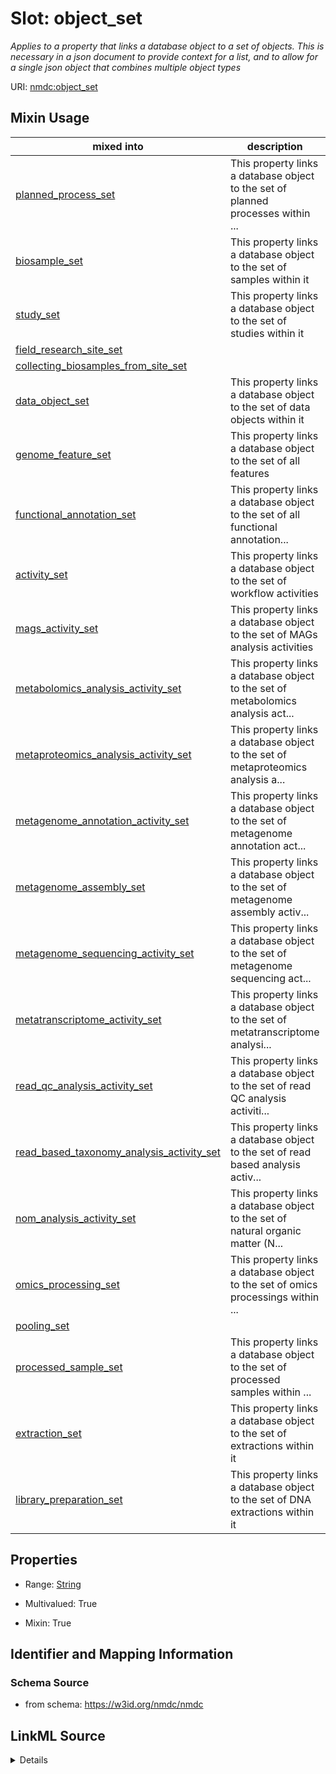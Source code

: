 # Slot: object_set


_Applies to a property that links a database object to a set of objects. This is necessary in a json document to provide context for a list, and to allow for a single json object that combines multiple object types_



URI: [nmdc:object_set](https://w3id.org/nmdc/object_set)



<!-- no inheritance hierarchy -->






## Mixin Usage

| mixed into | description | range | domain |
| --- | --- | --- | --- |
| [planned_process_set](planned_process_set.md) | This property links a database object to the set of planned processes within ... | PlannedProcess | Database |
| [biosample_set](biosample_set.md) | This property links a database object to the set of samples within it | Biosample | Database |
| [study_set](study_set.md) | This property links a database object to the set of studies within it | Study | Database |
| [field_research_site_set](field_research_site_set.md) |  | FieldResearchSite | Database |
| [collecting_biosamples_from_site_set](collecting_biosamples_from_site_set.md) |  | CollectingBiosamplesFromSite | Database |
| [data_object_set](data_object_set.md) | This property links a database object to the set of data objects within it | DataObject | Database |
| [genome_feature_set](genome_feature_set.md) | This property links a database object to the set of all features | GenomeFeature | Database |
| [functional_annotation_set](functional_annotation_set.md) | This property links a database object to the set of all functional annotation... | FunctionalAnnotation | Database |
| [activity_set](activity_set.md) | This property links a database object to the set of workflow activities | WorkflowExecutionActivity | Database |
| [mags_activity_set](mags_activity_set.md) | This property links a database object to the set of MAGs analysis activities | MagsAnalysisActivity | Database |
| [metabolomics_analysis_activity_set](metabolomics_analysis_activity_set.md) | This property links a database object to the set of metabolomics analysis act... | MetabolomicsAnalysisActivity | Database |
| [metaproteomics_analysis_activity_set](metaproteomics_analysis_activity_set.md) | This property links a database object to the set of metaproteomics analysis a... | MetaproteomicsAnalysisActivity | Database |
| [metagenome_annotation_activity_set](metagenome_annotation_activity_set.md) | This property links a database object to the set of metagenome annotation act... | MetagenomeAnnotationActivity | Database |
| [metagenome_assembly_set](metagenome_assembly_set.md) | This property links a database object to the set of metagenome assembly activ... | MetagenomeAssembly | Database |
| [metagenome_sequencing_activity_set](metagenome_sequencing_activity_set.md) | This property links a database object to the set of metagenome sequencing act... | MetagenomeSequencingActivity | Database |
| [metatranscriptome_activity_set](metatranscriptome_activity_set.md) | This property links a database object to the set of metatranscriptome analysi... | MetatranscriptomeActivity | Database |
| [read_qc_analysis_activity_set](read_qc_analysis_activity_set.md) | This property links a database object to the set of read QC analysis activiti... | ReadQcAnalysisActivity | Database |
| [read_based_taxonomy_analysis_activity_set](read_based_taxonomy_analysis_activity_set.md) | This property links a database object to the set of read based analysis activ... | ReadBasedTaxonomyAnalysisActivity | Database |
| [nom_analysis_activity_set](nom_analysis_activity_set.md) | This property links a database object to the set of natural organic matter (N... | NomAnalysisActivity | Database |
| [omics_processing_set](omics_processing_set.md) | This property links a database object to the set of omics processings within ... | OmicsProcessing | Database |
| [pooling_set](pooling_set.md) |  | Pooling | Database |
| [processed_sample_set](processed_sample_set.md) | This property links a database object to the set of processed samples within ... | ProcessedSample | Database |
| [extraction_set](extraction_set.md) | This property links a database object to the set of extractions within it | Extraction | Database |
| [library_preparation_set](library_preparation_set.md) | This property links a database object to the set of DNA extractions within it | LibraryPreparation | Database |



## Properties

* Range: [String](String.md)

* Multivalued: True

* Mixin: True





## Identifier and Mapping Information







### Schema Source


* from schema: https://w3id.org/nmdc/nmdc




## LinkML Source

<details>
```yaml
name: object_set
description: Applies to a property that links a database object to a set of objects.
  This is necessary in a json document to provide context for a list, and to allow
  for a single json object that combines multiple object types
from_schema: https://w3id.org/nmdc/nmdc
rank: 1000
mixin: true
domain: Database
multivalued: true
alias: object_set
range: string
inlined_as_list: true

```
</details>